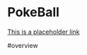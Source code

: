 # PokeBall

[This is a placeholder link](file:///Users/jonathantorres/ga/wdi/projects/project_1/index.html)

#overview  
